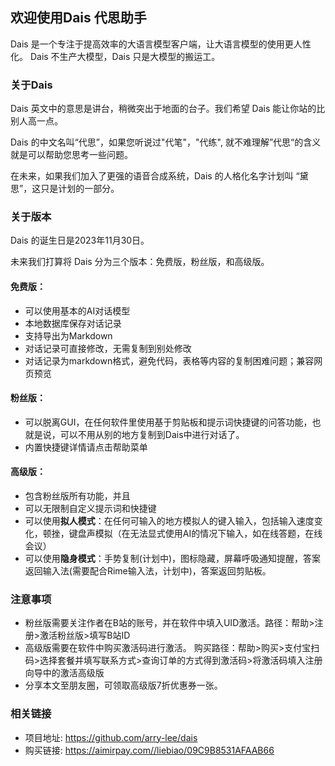 ## 欢迎使用Dais 代思助手

Dais 是一个专注于提高效率的大语言模型客户端，让大语言模型的使用更人性化。
Dais 不生产大模型，Dais 只是大模型的搬运工。

### 关于Dais
Dais 英文中的意思是讲台，稍微突出于地面的台子。我们希望 Dais 能让你站的比别人高一点。

Dais 的中文名叫“代思”，如果您听说过"代笔"，"代练", 就不难理解”代思“的含义就是可以帮助您思考一些问题。

在未来，如果我们加入了更强的语音合成系统，Dais 的人格化名字计划叫 “黛思”，这只是计划的一部分。

### 关于版本

Dais 的诞生日是2023年11月30日。

未来我们打算将 Dais 分为三个版本：免费版，粉丝版，和高级版。

#### 免费版：
- 可以使用基本的AI对话模型
- 本地数据库保存对话记录
- 支持导出为Markdown
- 对话记录可直接修改，无需复制到别处修改
- 对话记录为markdown格式，避免代码，表格等内容的复制困难问题；兼容网页预览

#### 粉丝版：
- 可以脱离GUI，在任何软件里使用基于剪贴板和提示词快捷键的问答功能，也就是说，可以不用从别的地方复制到Dais中进行对话了。
- 内置快捷键详情请点击帮助菜单

#### 高级版：
- 包含粉丝版所有功能，并且
- 可以无限制自定义提示词和快捷键
- 可以使用**拟人模式**：在任何可输入的地方模拟人的键入输入，包括输入速度变化，顿挫，键盘声模拟（在无法显式使用AI的情况下输入，如在线答题，在线会议）
- 可以使用**隐身模式**：手势复制(计划中)，图标隐藏，屏幕呼吸通知提醒，答案返回输入法(需要配合Rime输入法，计划中)，答案返回剪贴板。


### 注意事项
- 粉丝版需要关注作者在B站的账号，并在软件中填入UID激活。路径：帮助>注册>激活粉丝版>填写B站ID
- 高级版需要在软件中购买激活码进行激活。
购买路径：帮助>购买>支付宝扫码>选择套餐并填写联系方式>查询订单的方式得到激活码>将激活码填入注册向导中的激活高级版
- 分享本文至朋友圈，可领取高级版7折优惠券一张。

### 相关链接
- 项目地址: https://github.com/arry-lee/dais
- 购买链接: https://aimirpay.com//liebiao/09C9B8531AFAAB66
